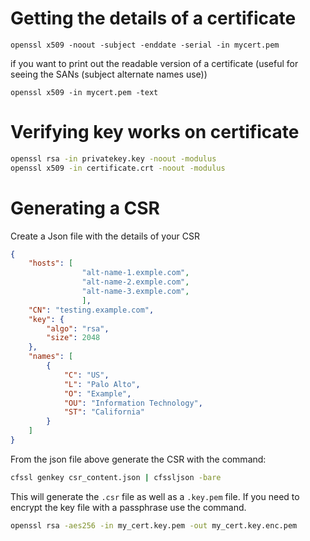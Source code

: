 
# Getting the details of a certificate

`openssl x509 -noout -subject -enddate -serial -in mycert.pem`

if you want to print out the readable version of a certificate (useful for seeing the SANs (subject alternate names use))

`openssl x509 -in mycert.pem -text`

# Verifying key works on certificate

```bash
openssl rsa -in privatekey.key -noout -modulus
openssl x509 -in certificate.crt -noout -modulus
```

# Generating a CSR

Create a Json file with the details of your CSR 

```json
{
	"hosts": [
				"alt-name-1.exmple.com",
				"alt-name-2.exmple.com",
				"alt-name-3.exmple.com",
				],
	"CN": "testing.example.com",
	"key": {
		"algo": "rsa",
		"size": 2048
	},
	"names": [
		{
			"C": "US",
			"L": "Palo Alto",
			"O": "Example",
			"OU": "Information Technology",
			"ST": "California"
		}
	]
}
```

From the json file above generate the CSR with the command:

```bash
cfssl genkey csr_content.json | cfssljson -bare
```

This will generate the `.csr` file as well as a `.key.pem` file. If you need to encrypt the key file with a passphrase use the command.

```bash
openssl rsa -aes256 -in my_cert.key.pem -out my_cert.key.enc.pem
```

